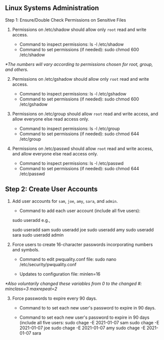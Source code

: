 ## Linux Systems Administration

Step 1: Ensure/Double Check Permissions on Sensitive Files

1. Permissions on /etc/shadow should allow only `root` read and write access.

    - Command to inspect permissions: ls -l /etc/shadow
    - Command to set permissions (if needed): sudo chmod 600 /etc/shadow

  <i>*The numbers will vary according to permissions chosen for root, group, and others.</i>

2. Permissions on /etc/gshadow should allow only `root` read and write access.

    - Command to inspect permissions: ls -l /etc/gshadow
    - Command to set permissions (if needed): sudo chmod 600 /etc/gshadow

3. Permissions on /etc/group should allow `root` read and write access, and allow everyone else read access only. 

    - Command to inspect permissions: ls -l /etc/group    
    - Command to set permissions (if needed): sudo chmod 644 /etc/group

4. Permissions on /etc/passwd should allow `root` read and write access, and allow everyone else read access only.

    - Command to inspect permissions: ls -l /etc/passwd
    - Command to set permissions (if needed): sudo chmod 644 /etc/passwd

## Step 2: Create User Accounts

1. Add user accounts for `sam`, `joe`, `amy`, `sara`, and `admin`. 

    - Command to add each user account (include all five users): 

    sudo useradd <name> e.g.,

    sudo useradd sam
    sudo useradd joe
    sudo useradd amy
    sudo useradd sara
    sudo useradd admin

 
2. Force users to create 16-character passwords incorporating numbers and symbols.

    - Command to edit pwquality.conf file: 
    sudo nano /etc/security/pwquality.conf

    - Updates to configuration file: 
    minlen=16

<i>*Also voluntarily changed these variables from 0 to the changed #:
minclass=3
maxrepeat=2</i>

3. Force passwords to expire every 90 days.

    - Command to to set each new user's password to expire in 90 days. 

     - Command to set each new user's password to expire in 90 days (include all five users:
       sudo chage -E 2021-01-07 sam
       sudo chage -E 2021-01-07 joe
       sudo chage -E 2021-01-07 amy
       sudo chage -E 2021-01-07 sara
